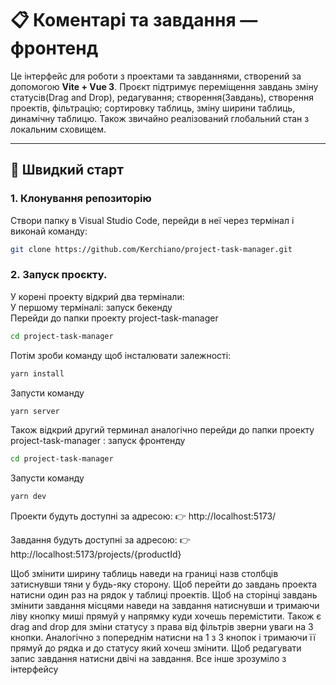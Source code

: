 # 📋 Коментарі та завдання — фронтенд

Це інтерфейс для роботи з проектами та завданнями, створений за допомогою **Vite + Vue 3**. Проєкт підтримує переміщення завдань зміну статусів(Drag and Drop), редагування; створення(Завдань), створення проектів, фільтрацію; сортировку таблиць, зміну ширини таблиць, динамічну таблицю. Також звичайно реалізований глобальний стан з локальним сховищем.

---

## 🚀 Швидкий старт

### 1. Клонування репозиторію

Створи папку в Visual Studio Code, перейди в неї через термінал і виконай команду:

```bash
git clone https://github.com/Kerchiano/project-task-manager.git
```
### 2. Запуск проєкту.

У корені проекту відкрий два термінали:  
У першому терміналі: запуск бекенду  
Перейди до папки проекту project-task-manager

```bash
cd project-task-manager
```
Потім зроби команду щоб інсталювати залежності:
```bash
yarn install
```
Запусти команду
```bash
yarn server
```
Також відкрий другий терминал аналогічно перейди до папки проекту project-task-manager : запуск фронтенду

```bash
cd project-task-manager
```
Запусти команду
```bash
yarn dev
```
Проекти будуть доступні за адресою:
👉 http://localhost:5173/

Завдання будуть доступні за адресою:
👉 http://localhost:5173/projects/{productId}

Щоб змінити ширину таблиць наведи на границі назв столбців затиснувши тяни у будь-яку сторону. Щоб перейти до завдань проекта натисни один раз на рядок у таблиці проектів. Щоб на сторінці завдань змінити завдання місцями наведи на завдання натиснувши и тримаючи ліву кнопку миші прямуй у напрямку куди хочешь перемістити. Також є drag and drop для зміни статусу з права від фільтрів зверни уваги на 3 кнопки. Аналогічно з попереднім натисни на 1 з 3 кнопок і тримаючи її прямуй до рядка и до статусу який хочеш змінити. Щоб редагувати запис завдання натисни двічі на завдання. Все інше зрозуміло з інтерфейсу
